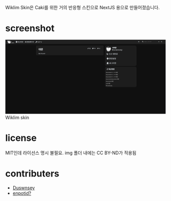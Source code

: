 Wiklim Skin은 Caki를 위한 거의 반응형 스킨으로 NextJS 용으로 만들어졌습니다.
# screenshot
![img](./screenshot.png)
Wiklim skin
# license
MIT인데 라이선스 명시 불필요.
img 폴더 내에는 CC BY-ND가 적용됨
# contributers
- [Duswnsey](https://github.com/Duswnsey)
- [enpotid?](https://github.com/enpotid)